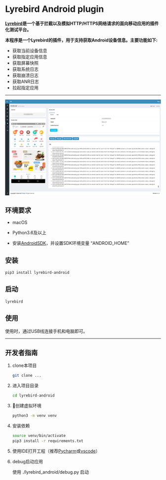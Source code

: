 # Lyrebird Android plugin

**[Lyrebird](https://github.com/meituan/lyrebird)是一个基于拦截以及模拟HTTP/HTTPS网络请求的面向移动应用的插件化测试平台。**

**本程序是一个Lyrebird的插件，用于支持获取Android设备信息。主要功能如下:**

* 获取当前设备信息
* 获取指定应用信息
* 获取屏幕快照
* 获取系统日志
* 获取崩溃日志
* 获取ANR日志
* 拉起指定应用

----

<img src="./image/main.png" style="width:800px">

## 环境要求

* macOS

* Python3.6及以上

* 安装[AndroidSDK](https://developer.android.com/studio/)，并设置SDK环境变量 “ANDROID_HOME”

## 安装

```bash
pip3 install lyrebird-android
```

## 启动

```bash
lyrebird
```

## 使用

使用时，通过USB线连接手机和电脑即可。

----

## 开发者指南

1. clone本项目

    ```bash
    git clone ...
    ```

2. 进入项目目录
    
    ```bash
    cd lyrebird-android
    ```

3. 创建虚拟环境

    ```bash
    python3 -m venv venv
    ```

4. 安装依赖

    ```bash
    source venv/bin/activate
    pip3 install -r requirements.txt
    ```

5. 使用IDE打开工程（推荐[Pycharm](https://www.jetbrains.com/pycharm/)或[vscode](https://code.visualstudio.com/)）

6. debug启动应用

    使用 ./lyrebird_android/debug.py 启动

